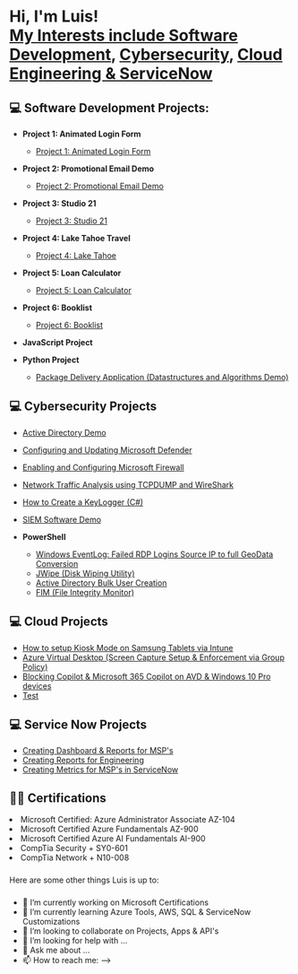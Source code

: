 <h1>Hi, I'm Luis! <br/><a href="https://github.com/lmo9d/Portfolio">My Interests include Software Development</a>, <a href="https://github.com/lmo9d/Portfolio">Cybersecurity</a>, <a href="https://github.com/lmo9d/Portfolio"> Cloud Engineering & ServiceNow</a></h1>

<h2>💻 Software Development Projects:</h2>

- <b>Project 1: Animated Login Form </b>
  - [Project 1: Animated Login Form](https://lmo9d.github.io/Coding_Projects/)
- <b>Project 2: Promotional Email Demo</b>
  - [Project 2: Promotional Email Demo](https://lmo9d.github.io/Coding_Projects/)
- <b>Project 3: Studio 21</b>
  - [Project 3: Studio 21](https://lmo9d.github.io/Coding_Projects/)
- <b>Project 4: Lake Tahoe Travel</b>
  - [Project 4: Lake Tahoe](https://lmo9d.github.io/Coding_Projects/)
- <b>Project 5: Loan Calculator</b>
  - [Project 5: Loan Calculator](https://lmo9d.github.io/Coding_Projects/)
- <b>Project 6: Booklist</b>
  - [Project 6: Booklist](https://lmo9d.github.io/Coding_Projects/)

- <b>JavaScript Project</b>

- <b>Python Project</b>
  - [Package Delivery Application (Datastructures and Algorithms Demo)](https://github.com/joshmadakor1/Package-Delivery-Pathfinding-Algorithm)

<h2>💻 Cybersecurity Projects</h2>

- [Active Directory Demo](https://github.com/lmo9d/Cyb3rProjects.git)
  
- [Configuring and Updating Microsoft Defender](https://github.com/lmo9d/Cyb3rProjects.git)
  
- [Enabling and Configuring Microsoft Firewall](https://github.com/lmo9d/Cyb3rProjects.git)
  
- [Network Traffic Analysis using TCPDUMP and WireShark](https://github.com/lmo9d/Cyb3rProjects.git)

- [How to Create a KeyLogger (C#)](https://github.com/lmo9d/Cyb3rProjects.git)
  
- [SIEM Software Demo](https://github.com/lmo9d/Cyb3rProjects.git)

- <b>PowerShell</b>
  - [Windows EventLog: Failed RDP Logins Source IP to full GeoData Conversion](https://github.com/lmo9d)
  - [JWipe (Disk Wiping Utility)](https://github.com/lmo9d)
  - [Active Directory Bulk User Creation](https://github.com/lmo9d)
  - [FIM (File Integrity Monitor)](https://github.com/lmo9d)
    

<h2>💻 Cloud Projects</h2>

- [How to setup Kiosk Mode on Samsung Tablets via Intune ](https://github.com/lmo9d/Cloud-Projects.git)
- [Azure Virtual Desktop (Screen Capture Setup & Enforcement via Group Policy) ](https://github.com/lmo9d/Cloud-Projects.git)
- [Blocking Copilot & Microsoft 365 Copilot on AVD & Windows 10 Pro devices](https://github.com/lmo9d/Cloud-Projects.git)
- [Test](https://github.com/lmo9d/Cloud-Projects.git)

<h2>💻 Service Now Projects</h2>

- [Creating Dashboard & Reports for MSP's](https://github.com/lmo9d/Cloud-Projects.git)
- [Creating Reports for Engineering](https://github.com/lmo9d/Cloud-Projects.git)
- [Creating Metrics for MSP's in ServiceNow](https://github.com/lmo9d/Cloud-Projects.git)


<h2>👨‍💻 Certifications</h2

- Microsoft Certified: Azure Administrator Associate AZ-104
- Microsoft Certified Azure Fundamentals AZ-900
- Microsoft Certified Azure AI Fundamentals AI-900
- CompTia Security + SY0-601
- CompTia Network + N10-008

###
###
Here are some other things Luis is up to:
###
- 🔭 I’m currently working on Microsoft Certifications
- 🌱 I’m currently learning Azure Tools, AWS, SQL & ServiceNow Customizations 
- 👯 I’m looking to collaborate on Projects, Apps & API's
- 🤔 I’m looking for help with ...
- 💬 Ask me about ...
- 📫 How to reach me:
-->
